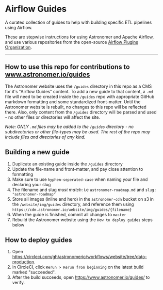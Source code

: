 # Airflow Guides

A curated collection of guides to help with building specific ETL pipelines using Airflow.

These are stepwise instructions for using Astronomer and Apache Airflow, and use various repositories from the open-source [Airflow Plugins Organization](https://github.com/airflow-plugins).

---

## How to use this repo for contributions to www.astronomer.io/guides

The Astronomer website uses the `/guides` directory in this repo as a CMS for it's "Airflow Guides" content. To add a new guide to that content, a `.md` file will need to be created inside the `/guides` repo with appropriate GitHub markdown formatting and some standardized front-matter. Until the Astronomer website is rebuilt, no changes to this repo will be reflected there. Also, only content from the `/guides` directory will be parsed and used - no other files or directories will affect the site.

*Note: ONLY `.md` files may be added to the `/guides` directory - no subdirectories or other file-types may be used. The rest of the repo may include files and directories of any kind.*

## Building a new guide
1) Duplicate an existing guide inside the `/guides` directory
2) Update the file-name and front-matter, and pay close attention to formatting
3) Make sure to use `hyphen-seperated-case` when naming your file and declaring your slug
4) The filename and slug _must match_: i.e `astronomer-roadmap.md` and `slug: "astronomer-roadmap"`
5) Store all images (inline and hero) in the `astronomer-cdn` bucket on s3 in the `/website/img/guides` directory, and reference them using  `https://cdn.astronomer.io/website/img/guides/{filename}`
6) When the guide is finished, commit all changes to `master`
7) Rebuild the Astronomer website using the `How to deploy guides` steps below

## How to deploy guides

1. Open <https://circleci.com/gh/astronomerio/workflows/website/tree/dato-production>.
1. In CircleCI, click `Rerun > Rerun from beginning` on the latest build marked "succeeded".
1. After the build succeeds, open <https://www.astronomer.io/guides/> to verify.
